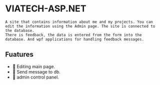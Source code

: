 # VIATECH-ASP.NET
    A site that contains information about me and my projects. You can edit the information using the Admin page. The site is connected to the database. 
    There is feedback, the data is entered from the form into the database. And wpf applications for handling feedback messages.
    
## Fuatures
- 🔧 Editing main page.
- 📩 Send message to db.
- 🛂 admin control panel.
